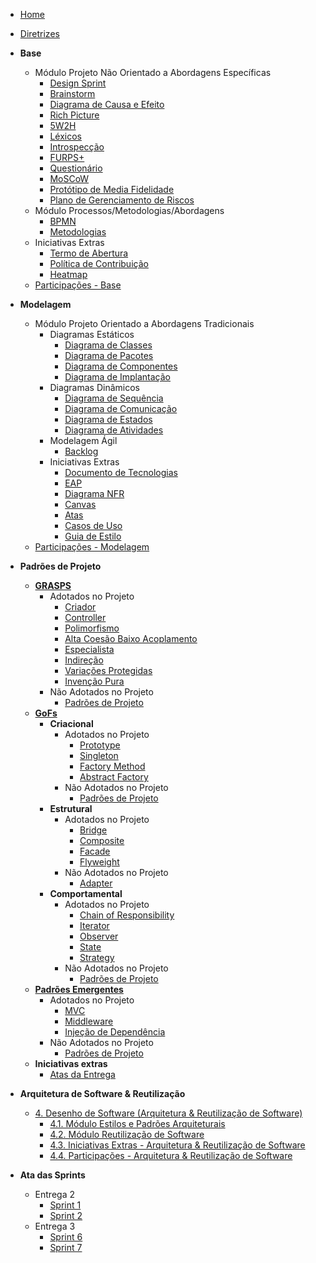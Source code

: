 <!-- docs/_sidebar.md -->

- [Home]()
- [Diretrizes](/Diretrizes/Diretrizes.md)

- **Base**

  - Módulo Projeto Não Orientado a Abordagens Específicas
    - [Design Sprint](Base/ProjetoNaoOrientado/DesignSprint.md)
    - [Brainstorm](Base/ProjetoNaoOrientado/Requisistos/Elicitacao/Brainstorm.md)
    - [Diagrama de Causa e Efeito](Base/ProjetoNaoOrientado/CausaEfeito.md)
    - [Rich Picture](Base/Metodologias/RichPicture.md)
    - [5W2H](Base/Metodologias/5W2H.md)
    - [Léxicos](Base/ProjetoNaoOrientado/Requisistos/Modelagem/Lexicos.md)
    - [Introspecção](Base/ProjetoNaoOrientado/Requisistos/Elicitacao/Introspeccao.md)
    - [FURPS+](Base/ProjetoNaoOrientado/Requisistos/Elicitacao/FURPS%2B.md)
    - [Questionário](Base/ProjetoNaoOrientado/Requisistos/Elicitacao/Questionario.md)
    - [MoSCoW](Base/ProjetoNaoOrientado/Requisistos/Priorizacao/Moscow.md)
    - [Protótipo de Media Fidelidade](Base/ProjetoNaoOrientado/PrototipoMedia.md)
    - [Plano de Gerenciamento de Riscos](Base/ProjetoNaoOrientado/TAP.md)
  - Módulo Processos/Metodologias/Abordagens
    - [BPMN](Base/Metodologias/BPMN.md)
    - [Metodologias](Base/Metodologias/Metodologias.md)
  - Iniciativas Extras
    - [Termo de Abertura](Base/ProjetoNaoOrientado/TAP.md)
    - [Política de Contribuição](Base/ProjetoNaoOrientado/Extra/CONTRIBUTING.md)
    - [Heatmap](Base/ProjetoNaoOrientado/Extra/heatmap.md)
  - [Participações - Base](Base/ParticipacoesBase.md)

- **Modelagem**

  - Módulo Projeto Orientado a Abordagens Tradicionais
    - Diagramas Estáticos
      - [Diagrama de Classes](Modelagem/DiagramasEstaticos/DiagramaDeClasses.md)
      - [Diagrama de Pacotes](Modelagem/DiagramasEstaticos/DiagramaDePacotes.md)
      - [Diagrama de Componentes](Modelagem/DiagramasEstaticos/DiagramaDeComponentes.md)
      - [Diagrama de Implantação](Modelagem/2.1.1.UMLEstaticos.md)
    - Diagramas Dinâmicos
      - [Diagrama de Sequência](Modelagem/DiagramasDinamicos/DiagramaDeSequencia.md)
      - [Diagrama de Comunicação](Modelagem/DiagramasDinamicos/DiagramaDeComunicacao.md)
      - [Diagrama de Estados](Modelagem/DiagramasDinamicos/DiagramaDeEstados.md)
      - [Diagrama de Atividades](Modelagem/DiagramasDinamicos/DiagramaDeAtividades.md)
    - Modelagem Ágil
      - [Backlog](Modelagem/2.1.3.Agil.md)
    - Iniciativas Extras
      - [Documento de Tecnologias](Modelagem/IniciativasExtras/DiagramaDeTecnologias.md)
      <!-- - [Diagrama de Banco de Dados]() -->
      - [EAP](Base/ProjetoNaoOrientado/Extra/EAP.md)
      - [Diagrama NFR](Modelagem/IniciativasExtras/NFR.md)
      - [Canvas](Modelagem/IniciativasExtras/Canvas.md)
      - [Atas](Ata/Entrega2.md)
      - [Casos de Uso](Modelagem/IniciativasExtras/CasosdeUso.md)
      - [Guia de Estilo](Modelagem/IniciativasExtras/GuiaDeEstilo.md)
  - [Participações - Modelagem](Modelagem/2.3.ParticipacoesModelagem.md)

- **Padrões de Projeto**

  - [**GRASPS**](PadroesDeProjeto/GRASPS/capaGrasps.md)
    - Adotados no Projeto
      - [Criador]()
      - [Controller]()
      - [Polimorfismo]()
      - [Alta Coesão Baixo Acoplamento]()
      - [Especialista]()
      - [Indireção]()
      - [Variações Protegidas]()
      - [Invenção Pura]()
    - Não Adotados no Projeto
      - [Padrões de Projeto](PadroesDeProjeto/GRASPS/naoAdotadosGrasp.md)
  - [**GoFs**](PadroesDeProjeto/GoFs/capaGofs.md)
    - **Criacional**
      - Adotados no Projeto
        - [Prototype]()
        - [Singleton]()
        - [Factory Method]()
        - [Abstract Factory]()
      - Não Adotados no Projeto
        - [Padrões de Projeto](PadroesDeProjeto/GoFs/Criacional/naoAdotadoCriacional.md)
    - **Estrutural**
      - Adotados no Projeto
        - [Bridge]()
        - [Composite]()
        - [Facade]()
        - [Flyweight]()
      - Não Adotados no Projeto
        - [Adapter](PadroesDeProjeto/GoFs/Estrutural/naoAdotadoEstrutural.md)
    - **Comportamental**
      - Adotados no Projeto
        - [Chain of Responsibility]()
        - [Iterator]()
        - [Observer]()
        - [State]()
        - [Strategy]()
      - Não Adotados no Projeto
        - [Padrões de Projeto](PadroesDeProjeto/GoFs/Comportamental/naoAdotadoComportamental.md)
  - [**Padrões Emergentes**](PadroesDeProjeto/PadroesEmergentes/capaEmergente.md)
    - Adotados no Projeto
      - [MVC]()
      - [Middleware]()
      - [Injeção de Dependência]()
    - Não Adotados no Projeto
      - [Padrões de Projeto](PadroesDeProjeto/PadroesEmergentes/naoAdotadosEmergente.md)
  - **Iniciativas extras**
    - [Atas da Entrega](PadroesDeProjeto/Iniciativa%20Extra/atas.md)

- **Arquitetura de Software & Reutilização**

  - [4. Desenho de Software (Arquitetura & Reutilização de Software)](/ArquiteturaReutilizacao/4.ArquiteturaReutilizacao.md)
    - [4.1. Módulo Estilos e Padrões Arquiteturais](/ArquiteturaReutilizacao/4.1.PadroesArquiteturais.md)
    - [4.2. Módulo Reutilização de Software](/ArquiteturaReutilizacao/4.2.ReutilizacaoDeSoftware.md)
    - [4.3. Iniciativas Extras - Arquitetura & Reutilização de Software](/ArquiteturaReutilizacao/4.3.IniciativasExtras.md)
    - [4.4. Participações - Arquitetura & Reutilização de Software](/ArquiteturaReutilizacao/4.4.ParticipacoesArqReutilizacao.md)

- **Ata das Sprints**
  - Entrega 2
    - [Sprint 1](/Ata/Entrega2/Sprint1.md)
    - [Sprint 2](/Ata/Entrega2/Sprint2.md)
  - Entrega 3
    - [Sprint 6](/Ata/Entrega3/Sprint6.md)
    - [Sprint 7](/Ata/Entrega3/Sprint7.md)
